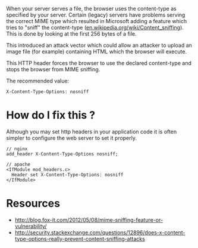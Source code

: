 When your server serves a file, the browser uses the content-type as specified by your server. Certain (legacy) servers have problems serving the correct MIME type which resulted in Microsoft adding a feature which tries to "sniff" the content-type ([en.wikipedia.org/wiki/Content_sniffing](https://en.wikipedia.org/wiki/Content_sniffing)). This is done by looking at the first 256 bytes of a file.

This introduced an attack vector which could allow an attacker to upload an image file (for example) containing HTML which the browser will execute.

This HTTP header forces the browser to use the declared content-type and stops the browser from MIME sniffing.

The recommended value:

```
X-Content-Type-Options: nosniff
```

<!-- The following heading is enforced by the interpreter -->
# How do I fix this ?

Although you may set http headers in your application code it is often simpler to configure the web server to set it properly.

```
// nginx
add_header X-Content-Type-Options nosniff;

// apache
<IfModule mod_headers.c>
  Header set X-Content-Type-Options: nosniff
</IfModule>

```

# Resources

* http://blog.fox-it.com/2012/05/08/mime-sniffing-feature-or-vulnerability/
* http://security.stackexchange.com/questions/12896/does-x-content-type-options-really-prevent-content-sniffing-attacks
